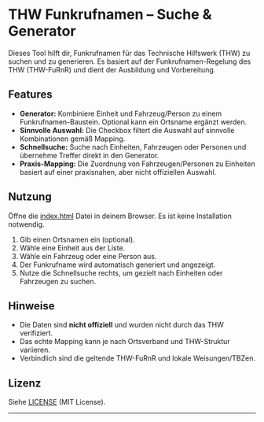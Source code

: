 # THW Funkrufnamen – Suche & Generator

Dieses Tool hilft dir, Funkrufnamen für das Technische Hilfswerk (THW) zu suchen und zu generieren. Es basiert auf der Funkrufnamen-Regelung des THW (THW-FuRnR) und dient der Ausbildung und Vorbereitung.

## Features

- **Generator:** Kombiniere Einheit und Fahrzeug/Person zu einem Funkrufnamen-Baustein. Optional kann ein Ortsname ergänzt werden.
- **Sinnvolle Auswahl:** Die Checkbox filtert die Auswahl auf sinnvolle Kombinationen gemäß Mapping.
- **Schnellsuche:** Suche nach Einheiten, Fahrzeugen oder Personen und übernehme Treffer direkt in den Generator.
- **Praxis-Mapping:** Die Zuordnung von Fahrzeugen/Personen zu Einheiten basiert auf einer praxisnahen, aber nicht offiziellen Auswahl.

## Nutzung

Öffne die [index.html](index.html) Datei in deinem Browser. Es ist keine Installation notwendig.

1. Gib einen Ortsnamen ein (optional).
2. Wähle eine Einheit aus der Liste.
3. Wähle ein Fahrzeug oder eine Person aus.
4. Der Funkrufname wird automatisch generiert und angezeigt.
5. Nutze die Schnellsuche rechts, um gezielt nach Einheiten oder Fahrzeugen zu suchen.

## Hinweise

- Die Daten sind **nicht offiziell** und wurden nicht durch das THW verifiziert.
- Das echte Mapping kann je nach Ortsverband und THW-Struktur variieren.
- Verbindlich sind die geltende THW-FuRnR und lokale Weisungen/TBZen.

## Lizenz

Siehe [LICENSE](LICENSE) (MIT License).

---

